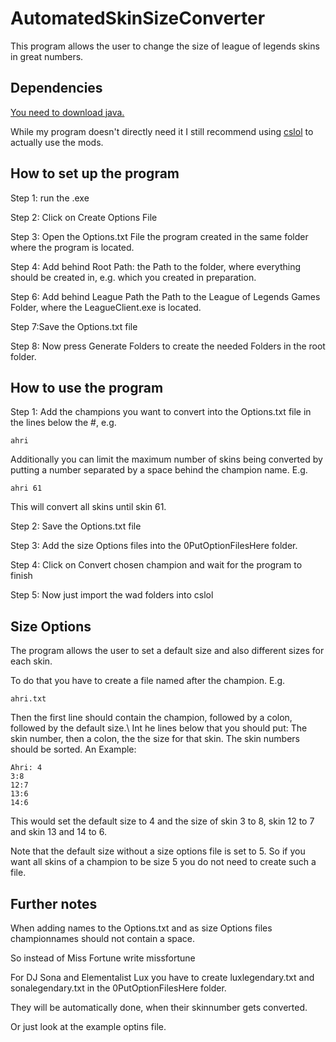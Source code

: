 # AutomatedSkinSizeConverter

This program allows the user to change the size of league of legends skins in great numbers.

## Dependencies

[You need to download java.](https://www.oracle.com/java/technologies/downloads)

While my program doesn't directly need it I still recommend using [cslol]() to 
actually use the mods.

## How to set up the program

Step 1: run the .exe

Step 2: Click on Create Options File

Step 3: Open the Options.txt File the program created in the same folder where the program is located.

Step 4: Add behind Root Path: the Path to the folder, where everything should be created in, e.g. which you created in preparation.

Step 6: Add behind League Path the Path to the League of Legends Games Folder, where the LeagueClient.exe is located.

Step 7:Save the Options.txt file

Step 8: Now press Generate Folders to create the needed Folders in the root folder.

## How to use the program

Step 1: Add the champions you want to convert into the Options.txt file in the lines below the #, e.g.

`ahri`

Additionally you can limit the maximum number of skins being converted by putting a number separated by a space behind the champion name. E.g.

`ahri 61`

This will convert all skins until skin 61.

Step 2: Save the Options.txt file

Step 3: Add the size Options files into the 0PutOptionFilesHere folder.

Step 4: Click on Convert chosen champion and wait for the program to finish

Step 5: Now just import the wad folders into cslol

## Size Options

The program allows the user to set a default size and also different sizes for each skin.

To do that you have to create a file named after the champion. E.g.

`ahri.txt`

Then the first line should contain the champion, followed by a colon, followed by the default size.\\
Int he lines below that you should put: The skin number, then a colon, the the size for that skin. The skin numbers should be sorted.  An Example:

```
Ahri: 4
3:8
12:7
13:6
14:6
```

This would set the default size to 4 and the size of skin 3 to 8, skin 12 to 7 and skin 13 and 14 to 6.

Note that the default size without a size options file is set to 5. So if you want all skins of a champion to be size 5 you do not need to create such a file.

## Further notes

When adding names to the Options.txt and as size Options files championnames should not contain a space.

So instead of Miss Fortune write missfortune

For DJ Sona and Elementalist Lux you have to create luxlegendary.txt and sonalegendary.txt in the 0PutOptionFilesHere folder.

They will be automatically done, when their skinnumber gets converted.

Or just look at the example optins file.
